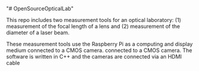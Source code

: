"# OpenSourceOpticalLab" 

This repo includes two measurement tools for an optical laboratory: (1) measurement of the focal length of a lens
and (2) measurement of the diameter of a laser beam.

These measurement tools use the Raspberry Pi as a computing and display medium connected to a CMOS camera.
connected to a CMOS camera.
The software is written in C++ and the cameras are connected via an HDMI cable
